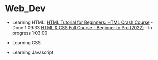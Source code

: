 # Web_Dev

- Learning HTML:
  [HTML Tutorial for Beginners: HTML Crash Course](https://www.youtube.com/watch?v=qz0aGYrrlhU&t=1909s&ab_channel=ProgrammingwithMosh) - Done 1:09:33
  [HTML & CSS Full Course - Beginner to Pro (2022)](https://www.youtube.com/watch?v=G3e-cpL7ofc&ab_channel=SuperSimpleDev) - In progress 1:03:00

- Learning CSS
- Learning Javascript
